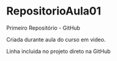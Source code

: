 # RepositorioAula01
 Primeiro Repositório - GitHub

 Criada durante aula do curso em video. 

 Linha incluida no projeto direto na GitHub
